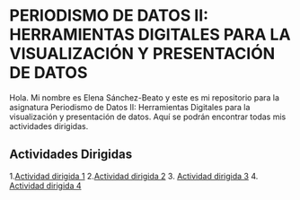# PERIODISMO DE DATOS II: HERRAMIENTAS DIGITALES PARA LA VISUALIZACIÓN Y PRESENTACIÓN DE DATOS

Hola. Mi nombre es Elena Sánchez-Beato y este es mi repositorio para la asignatura Periodismo de Datos II: Herramientas Digitales para la visualización y presentación de datos. Aquí se podrán encontrar todas mis actividades dirigidas.

## Actividades Dirigidas
1.[Actividad dirigida 1](https://nebrijas.github.io/periodismodedatos-elenasanchezbeatou/AD1.md)
2.[Actividad dirigida 2](https://nebrijas.github.io/periodismodedatos-elenasanchezbeatou/actividad-dirigida-2)
3. [Actividad dirigida 3](https://nebrijas.github.io/periodismodedatos-elenasanchezbeatou/api-covid19-pandas.ipynb)
4. [Actividad dirigida 4](https://nebrijas.github.io/periodismodedatos-elenasanchezbeatou/ad4.md)
